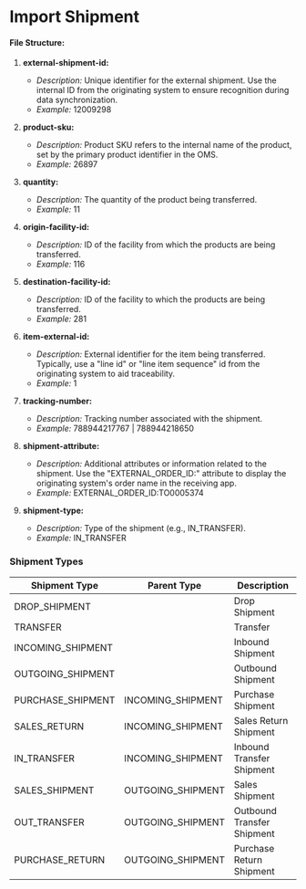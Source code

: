 # Import Shipment

#### File Structure:

1. **external-shipment-id:**
   - *Description:* Unique identifier for the external shipment. Use the internal ID from the originating system to ensure recognition during data synchronization.
   - *Example:* 12009298

2. **product-sku:**
   - *Description:* Product SKU refers to the internal name of the product, set by the primary product identifier in the OMS.
   - *Example:* 26897

3. **quantity:**
   - *Description:* The quantity of the product being transferred.
   - *Example:* 11

4. **origin-facility-id:**
   - *Description:* ID of the facility from which the products are being transferred.
   - *Example:* 116

5. **destination-facility-id:**
   - *Description:* ID of the facility to which the products are being transferred.
   - *Example:* 281

6. **item-external-id:**
   - *Description:* External identifier for the item being transferred. Typically, use a "line id" or "line item sequence" id from the originating system to aid traceability.
   - *Example:* 1

7. **tracking-number:**
   - *Description:* Tracking number associated with the shipment.
   - *Example:* 788944217767 | 788944218650

8. **shipment-attribute:**
   - *Description:* Additional attributes or information related to the shipment. Use the "EXTERNAL_ORDER_ID:" attribute to display the originating system's order name in the receiving app.
   - *Example:* EXTERNAL_ORDER_ID:TO0005374

9. **shipment-type:**
   - *Description:* Type of the shipment (e.g., IN_TRANSFER).
   - *Example:* IN_TRANSFER

### Shipment Types

| Shipment Type               | Parent Type            | Description                     |
|-----------------------------|------------------------|---------------------------------|
| DROP_SHIPMENT               |                        | Drop Shipment                   |
| TRANSFER                    |                        | Transfer                        |
| INCOMING_SHIPMENT           |                        | Inbound Shipment                |
| OUTGOING_SHIPMENT           |                        | Outbound Shipment               |
| PURCHASE_SHIPMENT           | INCOMING_SHIPMENT      | Purchase Shipment               |
| SALES_RETURN                | INCOMING_SHIPMENT      | Sales Return Shipment           |
| IN_TRANSFER                 | INCOMING_SHIPMENT      | Inbound Transfer Shipment       |
| SALES_SHIPMENT              | OUTGOING_SHIPMENT      | Sales Shipment                  |
| OUT_TRANSFER                | OUTGOING_SHIPMENT      | Outbound Transfer Shipment      |
| PURCHASE_RETURN             | OUTGOING_SHIPMENT      | Purchase Return Shipment        |